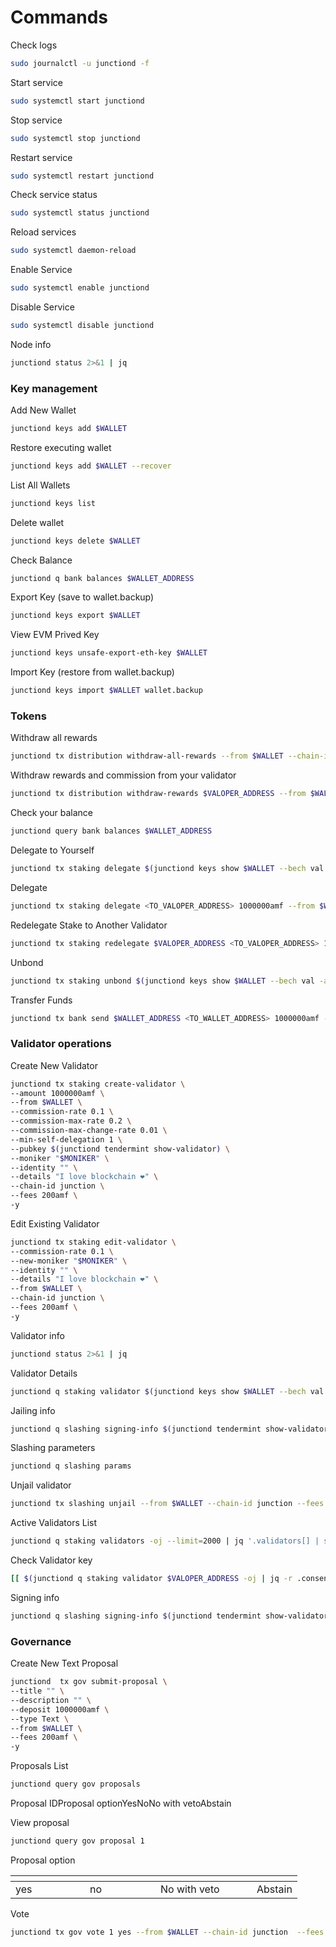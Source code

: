 # Commands

Check logs

```bash
sudo journalctl -u junctiond -f
```

Start service

```bash
sudo systemctl start junctiond
```

Stop service

```bash
sudo systemctl stop junctiond
```

Restart service

```bash
sudo systemctl restart junctiond
```

Check service status

```bash
sudo systemctl status junctiond
```

Reload services

```bash
sudo systemctl daemon-reload
```

Enable Service

```bash
sudo systemctl enable junctiond
```

Disable Service

```bash
sudo systemctl disable junctiond
```

Node info

```bash
junctiond status 2>&1 | jq
```

### Key management <a href="#key-management" id="key-management"></a>

Add New Wallet

```bash
junctiond keys add $WALLET
```

Restore executing wallet

```bash
junctiond keys add $WALLET --recover
```

List All Wallets

```bash
junctiond keys list
```

Delete wallet

```bash
junctiond keys delete $WALLET
```

Check Balance

```bash
junctiond q bank balances $WALLET_ADDRESS 
```

Export Key (save to wallet.backup)

```bash
junctiond keys export $WALLET
```

View EVM Prived Key

```bash
junctiond keys unsafe-export-eth-key $WALLET
```

Import Key (restore from wallet.backup)

```bash
junctiond keys import $WALLET wallet.backup
```

### Tokens <a href="#tokens" id="tokens"></a>

Withdraw all rewards

```bash
junctiond tx distribution withdraw-all-rewards --from $WALLET --chain-id junction --fees 200amf 
```

Withdraw rewards and commission from your validator

```bash
junctiond tx distribution withdraw-rewards $VALOPER_ADDRESS --from $WALLET --commission --chain-id junction --fees 200amf -y 
```

Check your balance

```bash
junctiond query bank balances $WALLET_ADDRESS
```

Delegate to Yourself

```bash
junctiond tx staking delegate $(junctiond keys show $WALLET --bech val -a) 1000000amf --from $WALLET --chain-id junction --fees 200amf -y 
```

Delegate

```bash
junctiond tx staking delegate <TO_VALOPER_ADDRESS> 1000000amf --from $WALLET --chain-id junction --fees 200amf -y 	
```

Redelegate Stake to Another Validator

```bash
junctiond tx staking redelegate $VALOPER_ADDRESS <TO_VALOPER_ADDRESS> 1000000amf --from $WALLET --chain-id junction --gas-adjustment 1.5 --gas auto --gas-prices 0.001amf 
```

Unbond

```bash
junctiond tx staking unbond $(junctiond keys show $WALLET --bech val -a) 1000000amf --from $WALLET --chain-id junction --fees 200amf -y 
```

Transfer Funds

```bash
junctiond tx bank send $WALLET_ADDRESS <TO_WALLET_ADDRESS> 1000000amf --fees 200amf -y 
```

### Validator operations <a href="#validator-operations" id="validator-operations"></a>

Create New Validator

```bash
junctiond tx staking create-validator \
--amount 1000000amf \
--from $WALLET \
--commission-rate 0.1 \
--commission-max-rate 0.2 \
--commission-max-change-rate 0.01 \
--min-self-delegation 1 \
--pubkey $(junctiond tendermint show-validator) \
--moniker "$MONIKER" \
--identity "" \
--details "I love blockchain ❤️" \
--chain-id junction \
--fees 200amf \
-y 
```

Edit Existing Validator

```bash
junctiond tx staking edit-validator \
--commission-rate 0.1 \
--new-moniker "$MONIKER" \
--identity "" \
--details "I love blockchain ❤️" \
--from $WALLET \
--chain-id junction \
--fees 200amf \
-y 
```

Validator info

```bash
junctiond status 2>&1 | jq
```

Validator Details

```bash
junctiond q staking validator $(junctiond keys show $WALLET --bech val -a) 
```

Jailing info

```bash
junctiond q slashing signing-info $(junctiond tendermint show-validator) 
```

Slashing parameters

```bash
junctiond q slashing params 
```

Unjail validator

```bash
junctiond tx slashing unjail --from $WALLET --chain-id junction --fees 200amf -y 
```

Active Validators List

```bash
junctiond q staking validators -oj --limit=2000 | jq '.validators[] | select(.status=="BOND_STATUS_BONDED")' | jq -r '(.tokens|tonumber/pow(10; 6)|floor|tostring) + " 	 " + .description.moniker' | sort -gr | nl 
```

Check Validator key

```bash
[[ $(junctiond q staking validator $VALOPER_ADDRESS -oj | jq -r .consensus_pubkey.key) = $(junctiond status | jq -r .ValidatorInfo.PubKey.value) ]] && echo -e "Your key status is ok" || echo -e "Your key status is error"
```

Signing info

```bash
junctiond q slashing signing-info $(junctiond tendermint show-validator) 
```

### Governance <a href="#governance" id="governance"></a>

Create New Text Proposal

```bash
junctiond  tx gov submit-proposal \
--title "" \
--description "" \
--deposit 1000000amf \
--type Text \
--from $WALLET \
--fees 200amf \
-y 
```

Proposals List

```bash
junctiond query gov proposals 
```

Proposal IDProposal optionYesNoNo with vetoAbstain

View proposal

```bash
junctiond query gov proposal 1 
```

Proposal option

<table><thead><tr><th width="103"></th><th width="97"></th><th width="138"></th><th></th></tr></thead><tbody><tr><td>yes</td><td>no</td><td>No with veto</td><td>Abstain</td></tr></tbody></table>

Vote

```bash
junctiond tx gov vote 1 yes --from $WALLET --chain-id junction  --fees 200amf -y 
```

